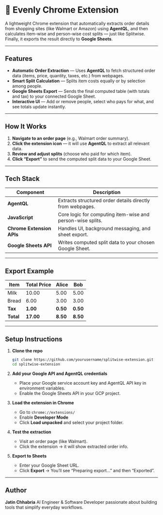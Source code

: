 
# 🧾 Evenly Chrome Extension

A lightweight Chrome extension that automatically extracts order details from shopping sites (like Walmart or Amazon) using **AgentQL**, and then calculates item-wise and person-wise cost splits — just like Splitwise. Finally, it exports the result directly to **Google Sheets**.

---

## Features

* **Automatic Order Extraction** — Uses **AgentQL** to fetch structured order data (items, price, quantity, taxes, etc.) from webpages.
* **Smart Split Calculation** — Splits item costs equally or by selection among people.
* **Google Sheets Export** — Sends the final computed table (with totals and tax) to your connected Google Sheet.
* **Interactive UI** — Add or remove people, select who pays for what, and see totals update instantly.

---

## How It Works

1. **Navigate to an order page** (e.g., Walmart order summary).
2. **Click the extension icon** — it will use **AgentQL** to extract all relevant data.
3. **Review and adjust splits** (choose who paid for which item).
4. **Click “Export”** to send the computed split data to your Google Sheet.

---

## Tech Stack

| Component                 | Description                                                |
| ------------------------- | ---------------------------------------------------------- |
| **AgentQL**               | Extracts structured order details directly from webpages.  |
| **JavaScript**            | Core logic for computing item-wise and person-wise splits. |
| **Chrome Extension APIs** | Handles UI, background messaging, and sheet export.        |
| **Google Sheets API**     | Writes computed split data to your chosen Google Sheet.    |

---

## Export Example

| Item      | Total Price | Alice    | Bob      |
| --------- | ----------- | -------- | -------- |
| Milk      | 10.00       | 5.00     | 5.00     |
| Bread     | 6.00        | 3.00     | 3.00     |
| **Tax**   | **1.00**    | **0.50** | **0.50** |
| **Total** | **17.00**   | **8.50** | **8.50** |

---

## Setup Instructions

1. **Clone the repo**

   ```bash
   git clone https://github.com/yourusername/splitwise-extension.git
   cd splitwise-extension
   ```

2. **Add your Google API and AgentQL credentials**

   * Place your Google service account key and AgentQL API key in environment variables.
   * Enable the Google Sheets API in your GCP project.

3. **Load the extension in Chrome**

   * Go to `chrome://extensions/`
   * Enable **Developer Mode**
   * Click **Load unpacked** and select your project folder.

4. **Test the extraction**

   * Visit an order page (like Walmart).
   * Click the extension → it will show extracted order info.

5. **Export to Sheets**

   * Enter your Google Sheet URL.
   * Click **Export** → You’ll see “Preparing export…” and then “Exported”.

---

## Author

**Jatin Chhabria**
AI Engineer & Software Developer passionate about building tools that simplify everyday workflows.

